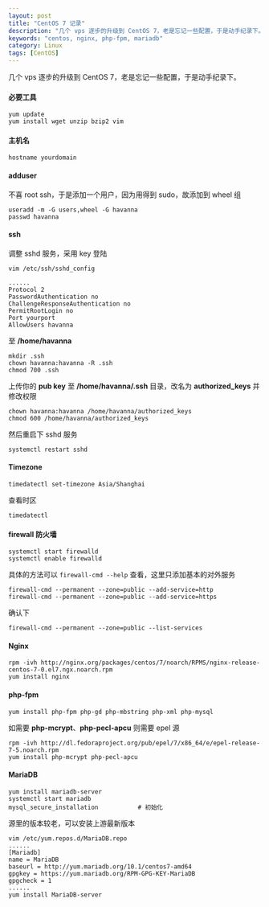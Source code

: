 ```yaml
---
layout: post
title: "CentOS 7 记录"
description: "几个 vps 逐步的升级到 CentOS 7，老是忘记一些配置，于是动手纪录下。"
keywords: "centos, nginx, php-fpm, mariadb"
category: Linux
tags: [CentOS]
---
```


几个 vps 逐步的升级到 CentOS 7，老是忘记一些配置，于是动手纪录下。

#### 必要工具

    yum update
    yum install wget unzip bzip2 vim

#### 主机名

    hostname yourdomain

<!-- more -->
#### adduser

不喜 root ssh，于是添加一个用户，因为用得到 sudo，故添加到 wheel 组

    useradd -m -G users,wheel -G havanna
    passwd havanna

#### ssh

调整 sshd 服务，采用 key 登陆

    vim /etc/ssh/sshd_config

    ......
    Protocol 2
    PasswordAuthentication no
    ChallengeResponseAuthentication no
    PermitRootLogin no
    Port yourport
    AllowUsers havanna

至 **/home/havanna**

    mkdir .ssh
    chown havanna:havanna -R .ssh
    chmod 700 .ssh

上传你的 **pub key** 至 **/home/havanna/.ssh** 目录，改名为 **authorized_keys** 并修改权限

    chown havanna:havanna /home/havanna/authorized_keys
    chmod 600 /home/havanna/authorized_keys

然后重启下 sshd 服务

    systemctl restart sshd

#### Timezone

    timedatectl set-timezone Asia/Shanghai

查看时区

    timedatectl

#### firewall 防火墙

	systemctl start firewalld
	systemctl enable firewalld

具体的方法可以 `firewall-cmd --help` 查看，这里只添加基本的对外服务

	firewall-cmd --permanent --zone=public --add-service=http
	firewall-cmd --permanent --zone=public --add-service=https

确认下

	firewall-cmd --permanent --zone=public --list-services

#### Nginx

    rpm -ivh http://nginx.org/packages/centos/7/noarch/RPMS/nginx-release-centos-7-0.el7.ngx.noarch.rpm
    yum install nginx

#### php-fpm

    yum install php-fpm php-gd php-mbstring php-xml php-mysql

如需要 **php-mcrypt**、**php-pecl-apcu** 则需要 epel 源

    rpm -ivh http://dl.fedoraproject.org/pub/epel/7/x86_64/e/epel-release-7-5.noarch.rpm
    yum install php-mcrypt php-pecl-apcu

#### MariaDB

    yum install mariadb-server
    systemctl start mariadb
    mysql_secure_installation           # 初始化

源里的版本较老，可以安装上游最新版本

    vim /etc/yum.repos.d/MariaDB.repo
    ......
    [Mariadb]
    name = MariaDB
    baseurl = http://yum.mariadb.org/10.1/centos7-amd64
    gpgkey = https://yum.mariadb.org/RPM-GPG-KEY-MariaDB
    gpgcheck = 1
    ......
    yum install MariaDB-server
